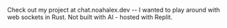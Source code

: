 Check out my project at chat.noahalex.dev -- I wanted to play around with web sockets in Rust. 
Not built with AI - hosted with Replit. 
